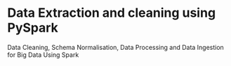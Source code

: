 # Data Extraction and cleaning using PySpark
Data Cleaning, Schema Normalisation, Data Processing and Data Ingestion for Big Data Using Spark
